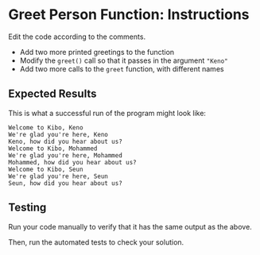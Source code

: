 # Greet Person Function: Instructions  

Edit the code according to the comments.

* Add two more printed greetings to the function
* Modify the `greet()` call so that it passes in the argument `"Keno"`
* Add two more calls to the `greet` function, with different names

## Expected Results

This is what a successful run of the program might look like:

```
Welcome to Kibo, Keno
We're glad you're here, Keno
Keno, how did you hear about us?
Welcome to Kibo, Mohammed
We're glad you're here, Mohammed
Mohammed, how did you hear about us?
Welcome to Kibo, Seun
We're glad you're here, Seun
Seun, how did you hear about us?
```

## Testing

Run your code manually to verify that it has the same output as the above.

Then, run the automated tests to check your solution.

